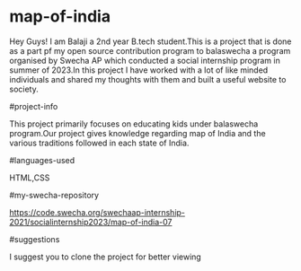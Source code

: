 # map-of-india

Hey Guys! I am Balaji a 2nd year B.tech student.This is a project that is done as a part pf my open source contribution program to balaswecha a program organised by Swecha AP which conducted a social internship program in summer of 2023.In this project I have worked with a lot of like minded individuals and shared my thoughts with them and built a useful website to society.

#project-info

This project primarily focuses on educating kids under balaswecha program.Our project gives knowledge regarding map of India and the various traditions followed in each state of India.

#languages-used

HTML,CSS

#my-swecha-repository

https://code.swecha.org/swechaap-internship-2021/socialinternship2023/map-of-india-07

#suggestions

I suggest you to clone the project for better viewing
